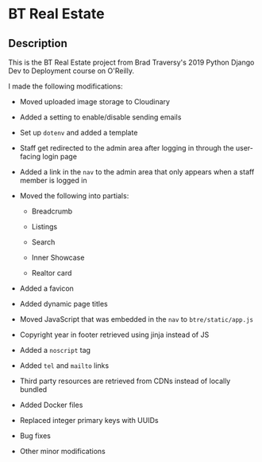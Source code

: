 # BT Real Estate

## Description

This is the BT Real Estate project from Brad Traversy's 2019 Python Django Dev to Deployment course on O'Reilly.

I made the following modifications:

- Moved uploaded image storage to Cloudinary

- Added a setting to enable/disable sending emails

- Set up `dotenv` and added a template

- Staff get redirected to the admin area after logging in through the user-facing login page

- Added a link in the `nav` to the admin area that only appears when a staff member is logged in

- Moved the following into partials:

  - Breadcrumb

  - Listings

  - Search

  - Inner Showcase

  - Realtor card

- Added a favicon

- Added dynamic page titles

- Moved JavaScript that was embedded in the `nav` to `btre/static/app.js`

- Copyright year in footer retrieved using jinja instead of JS

- Added a `noscript` tag

- Added `tel` and `mailto` links

- Third party resources are retrieved from CDNs instead of locally bundled

- Added Docker files

- Replaced integer primary keys with UUIDs

- Bug fixes

- Other minor modifications
